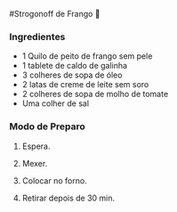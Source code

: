 #Strogonoff de Frango :chicken:

### Ingredientes

- 1 Quilo de peito de frango sem pele
- 1 tablete de caldo de galinha
- 3 colheres de sopa de óleo
- 2 latas de creme de leite sem soro
- 2 colheres de sopa de molho de tomate
- Uma colher de sal

### Modo de Preparo

1. Espera.


2. Mexer.
3. Colocar no forno.
4. Retirar depois de 30 min.